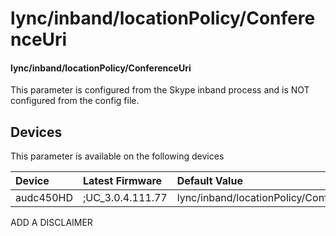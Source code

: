 ﻿---
description: lync/inband/locationPolicy/ConferenceUri
search:
    keywords: ['lync','inband','locationPolicy','ConferenceUri']
---

# lync/inband/locationPolicy/ConferenceUri

#### lync/inband/locationPolicy/ConferenceUri

This parameter is configured from the Skype inband process and is NOT configured from the config file.



## Devices
This parameter is available on the following devices

| Device | Latest Firmware | Default Value |
|:---|:---|:---|
| audc450HD | ;UC_3.0.4.111.77 | lync/inband/locationPolicy/ConferenceUri= 

ADD A DISCLAIMER
